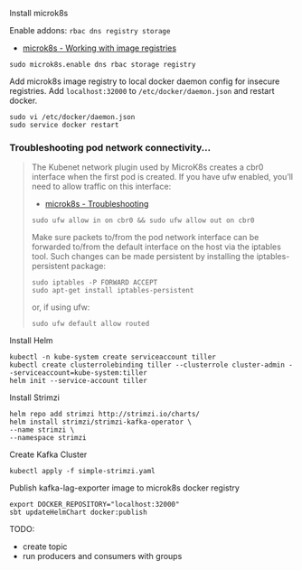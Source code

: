 Install microk8s

Enable addons: `rbac dns registry storage`
- [microk8s - Working with image registries](https://microk8s.io/docs/working)

```
sudo microk8s.enable dns rbac storage registry
```

Add microk8s image registry to local docker daemon config for insecure registries.
Add `localhost:32000` to `/etc/docker/daemon.json` and restart docker.

```
sudo vi /etc/docker/daemon.json
sudo service docker restart
```

### Troubleshooting pod network connectivity...

> The Kubenet network plugin used by MicroK8s creates a cbr0 interface when the first pod is created. If you have ufw enabled, you’ll need to allow traffic on this interface:
> - [microk8s - Troubleshooting](https://microk8s.io/docs/)
>
> ```
> sudo ufw allow in on cbr0 && sudo ufw allow out on cbr0
> ```
> 
> Make sure packets to/from the pod network interface can be forwarded to/from the default interface on the host via the iptables tool. Such changes can be made persistent by installing the iptables-persistent package:
> 
> ```
> sudo iptables -P FORWARD ACCEPT
> sudo apt-get install iptables-persistent
> ```
> 
> or, if using ufw:
> 
> ```
> sudo ufw default allow routed
> ```

Install Helm

```
kubectl -n kube-system create serviceaccount tiller
kubectl create clusterrolebinding tiller --clusterrole cluster-admin --serviceaccount=kube-system:tiller
helm init --service-account tiller
```

Install Strimzi

```
helm repo add strimzi http://strimzi.io/charts/
helm install strimzi/strimzi-kafka-operator \
--name strimzi \
--namespace strimzi
```

Create Kafka Cluster

```
kubectl apply -f simple-strimzi.yaml
```


Publish kafka-lag-exporter image to microk8s docker registry

```
export DOCKER_REPOSITORY="localhost:32000"
sbt updateHelmChart docker:publish
```

TODO:

- create topic
- run producers and consumers with groups

